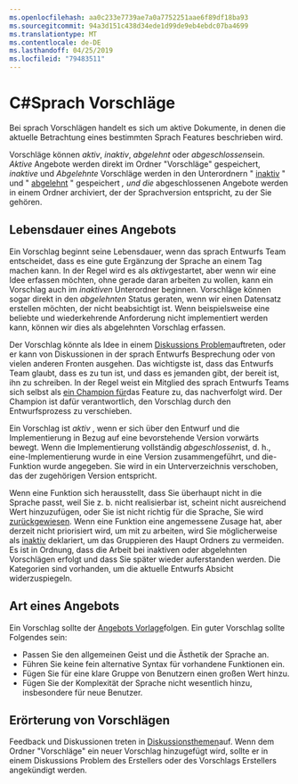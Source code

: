 ```yaml
---
ms.openlocfilehash: aa0c233e7739ae7a0a7752251aae6f89df18ba93
ms.sourcegitcommit: 94a3d151c438d34ede1d99de9eb4ebdc07ba4699
ms.translationtype: MT
ms.contentlocale: de-DE
ms.lasthandoff: 04/25/2019
ms.locfileid: "79483511"
---
```

# <a name="c-language-proposals"></a>C#Sprach Vorschläge

Bei sprach Vorschlägen handelt es sich um aktive Dokumente, in denen die aktuelle Betrachtung eines bestimmten Sprach Features beschrieben wird.

Vorschläge können *aktiv*, *inaktiv*, *abgelehnt* oder *abgeschlossen*sein. *Aktive* Angebote werden direkt im Ordner "Vorschläge" gespeichert, *inaktive* und *Abgelehnte* Vorschläge werden in den Unterordnern " [inaktiv](proposals/inactive) " und " [abgelehnt](proposals/rejected) " gespeichert *, und die* abgeschlossenen Angebote werden in einem Ordner archiviert, der der Sprachversion entspricht, zu der Sie gehören.

## <a name="lifetime-of-a-proposal"></a>Lebensdauer eines Angebots

Ein Vorschlag beginnt seine Lebensdauer, wenn das sprach Entwurfs Team entscheidet, dass es eine gute Ergänzung der Sprache an einem Tag machen kann. In der Regel wird es als *aktiv*gestartet, aber wenn wir eine Idee erfassen möchten, ohne gerade daran arbeiten zu wollen, kann ein Vorschlag auch im *inaktiven* Unterordner beginnen. Vorschläge können sogar direkt in den *abgelehnten* Status geraten, wenn wir einen Datensatz erstellen möchten, der nicht beabsichtigt ist. Wenn beispielsweise eine beliebte und wiederkehrende Anforderung nicht implementiert werden kann, können wir dies als abgelehnten Vorschlag erfassen.

Der Vorschlag könnte als Idee in einem [Diskussions Problem](https://github.com/dotnet/csharplang/labels/Discussion)auftreten, oder er kann von Diskussionen in der sprach Entwurfs Besprechung oder von vielen anderen Fronten ausgehen. Das wichtigste ist, dass das Entwurfs Team glaubt, dass es zu tun ist, und dass es jemanden gibt, der bereit ist, ihn zu schreiben. In der Regel weist ein Mitglied des sprach Entwurfs Teams sich selbst als [ein Champion für](https://github.com/dotnet/csharplang/labels/Proposal%20champion)das Feature zu, das nachverfolgt wird. Der Champion ist dafür verantwortlich, den Vorschlag durch den Entwurfsprozess zu verschieben.

Ein Vorschlag ist *aktiv* , wenn er sich über den Entwurf und die Implementierung in Bezug auf eine bevorstehende Version vorwärts bewegt. Wenn die Implementierung vollständig *abgeschlossen*ist, d. h., eine-Implementierung wurde in eine Version zusammengeführt, und die-Funktion wurde angegeben. Sie wird in ein Unterverzeichnis verschoben, das der zugehörigen Version entspricht.

Wenn eine Funktion sich herausstellt, dass Sie überhaupt nicht in die Sprache passt, weil Sie z. b. nicht realisierbar ist, scheint nicht ausreichend Wert hinzuzufügen, oder Sie ist nicht richtig für die Sprache, Sie wird [zurückgewiesen](proposals/rejected). Wenn eine Funktion eine angemessene Zusage hat, aber derzeit nicht priorisiert wird, um mit zu arbeiten, wird Sie möglicherweise als [inaktiv](proposals/inactive) deklariert, um das Gruppieren des Haupt Ordners zu vermeiden. Es ist in Ordnung, dass die Arbeit bei inaktiven oder abgelehnten Vorschlägen erfolgt und dass Sie später wieder auferstanden werden. Die Kategorien sind vorhanden, um die aktuelle Entwurfs Absicht widerzuspiegeln.

## <a name="nature-of-a-proposal"></a>Art eines Angebots

Ein Vorschlag sollte der [Angebots Vorlage](proposal-template.md)folgen. Ein guter Vorschlag sollte Folgendes sein:

- Passen Sie den allgemeinen Geist und die Ästhetik der Sprache an.
- Führen Sie keine fein alternative Syntax für vorhandene Funktionen ein.
- Fügen Sie für eine klare Gruppe von Benutzern einen großen Wert hinzu.
- Fügen Sie der Komplexität der Sprache nicht wesentlich hinzu, insbesondere für neue Benutzer.  

## <a name="discussion-of-proposals"></a>Erörterung von Vorschlägen

Feedback und Diskussionen treten in [Diskussionsthemen](https://github.com/dotnet/csharplang/labels/Discussion)auf. Wenn dem Ordner "Vorschläge" ein neuer Vorschlag hinzugefügt wird, sollte er in einem Diskussions Problem des Erstellers oder des Vorschlags Erstellers angekündigt werden. 

 